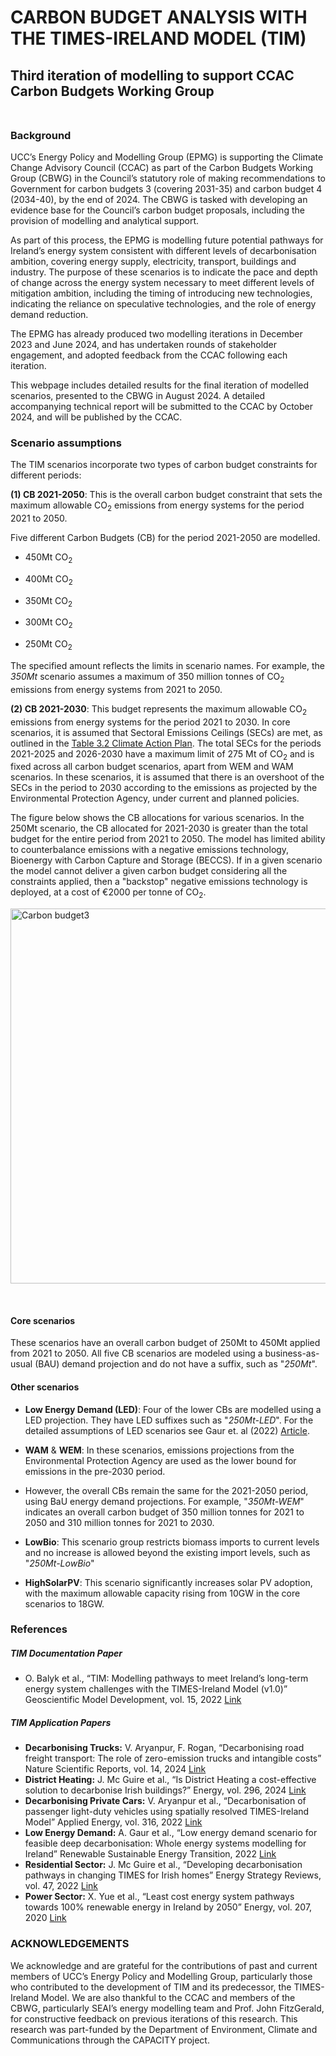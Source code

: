 # CARBON BUDGET ANALYSIS WITH THE TIMES-IRELAND MODEL (TIM)

## Third iteration of modelling to support CCAC Carbon Budgets Working Group <br><br>

### Background
UCC’s Energy Policy and Modelling Group (EPMG) is supporting the Climate Change Advisory Council (CCAC) as part of the Carbon Budgets Working Group (CBWG) in the Council’s statutory role of making recommendations to Government for carbon budgets 3 (covering 2031-35) and carbon budget 4 (2034-40), by the end of 2024. The CBWG is tasked with developing an evidence base for the Council’s carbon budget proposals, including the provision of modelling and analytical support. 

As part of this process, the EPMG is modelling future potential pathways for Ireland’s energy system consistent with different levels of decarbonisation ambition, covering energy supply, electricity, transport, buildings and industry. The purpose of these scenarios is to indicate the pace and depth of change across the energy system necessary to meet different levels of mitigation ambition, including the timing of introducing new technologies, indicating the reliance on speculative technologies, and the role of energy demand reduction. 

The EPMG has already produced two modelling iterations in December 2023 and June 2024, and has undertaken rounds of stakeholder engagement, and adopted feedback from the CCAC following each iteration. 

This webpage includes detailed results for the final iteration of modelled scenarios, presented to the CBWG in August 2024. A detailed accompanying technical report will be submitted to the CCAC by October 2024, and will be published by the CCAC. 

### Scenario assumptions

The TIM scenarios incorporate two types of carbon budget constraints for different periods:

**(1) CB 2021-2050**: This is the overall carbon budget constraint that sets the maximum allowable CO<sub>2</sub> emissions from energy systems for the period 2021 to 2050. 

Five different Carbon Budgets (CB) for the period 2021-2050 are modelled.

* 450Mt CO<sub>2</sub> 

* 400Mt CO<sub>2</sub> 

* 350Mt CO<sub>2</sub> 

* 300Mt CO<sub>2</sub> 

* 250Mt CO<sub>2</sub>

The specified amount reflects the limits in scenario names. For example, the *350Mt* scenario assumes a maximum of 350 million tonnes of CO<sub>2</sub> emissions from energy systems from 2021 to 2050.

**(2) CB 2021-2030**: This budget represents the maximum allowable CO<sub>2</sub> emissions from energy systems for the period 2021 to 2030. In core scenarios, it is assumed that Sectoral Emissions Ceilings (SECs) are met, as outlined in the [Table 3.2 Climate Action Plan](https://www.gov.ie/pdf/?file=https://assets.gov.ie/296414/7a06bae1-4c1c-4cdc-ac36-978e3119362e.pdf#page=null). The total SECs for the periods 2021-2025 and 2026-2030 have a maximum limit of 275 Mt of CO<sub>2</sub> and is fixed across all carbon budget scenarios, apart from WEM and WAM scenarios. In these scenarios, it is assumed that there is an overshoot of the SECs in the period to 2030 according to the emissions as projected by the Environmental Protection Agency, under current and planned policies. 

The figure below shows the CB allocations for various scenarios. In the 250Mt scenario, the CB allocated for 2021-2030 is greater than the total budget for the entire period from 2021 to 2050. The model has limited ability to counterbalance emissions with a negative emissions technology, Bioenergy with Carbon Capture and Storage (BECCS). If in a given scenario the model cannot deliver a given carbon budget considering all the constraints applied, then a "backstop" negative emissions technology is deployed, at a cost of €2000 per tonne of CO<sub>2</sub>. 

<img src="https://github.com/user-attachments/assets/d20c25e9-99cd-4945-8790-0d44f936dd10" alt="Carbon budget3" width="600" />

&nbsp;


#### Core scenarios
These scenarios have an overall carbon budget of 250Mt to 450Mt applied from 2021 to 2050. All five CB scenarios are modeled using a business-as-usual (BAU) demand projection and do not have a suffix, such as "*250Mt*". 

#### Other scenarios
* **Low Energy Demand (LED)**: Four of the lower CBs are modelled using a LED projection. They have LED suffixes such as "*250Mt-LED*". For the detailed assumptions of LED scenarios see Gaur et. al (2022) [Article](https://www.sciencedirect.com/science/article/pii/S2667095X22000083).

* **WAM** & **WEM**: In these scenarios, emissions projections from the Environmental Protection Agency are used as the lower bound for emissions in the pre-2030 period.
* However, the overall CBs remain the same for the 2021-2050 period, using BaU energy demand projections. For example, "*350Mt-WEM*" indicates an overall carbon budget of 350 million tonnes for 2021 to 2050 and 310 million tonnes for 2021 to 2030.

* **LowBio**: This scenario group restricts biomass imports to current levels and no increase is allowed beyond the existing import levels, such as "*250Mt-LowBio*"

* **HighSolarPV**: This scenario significantly increases solar PV adoption, with the maximum allowable capacity rising from 10GW in the core scenarios to 18GW.

### References
##### TIM Documentation Paper
* O. Balyk et al., “TIM: Modelling pathways to meet Ireland’s long-term energy system challenges with the TIMES-Ireland Model (v1.0)” Geoscientific Model Development, vol. 15, 2022 [Link](https://gmd.copernicus.org/articles/15/4991/2022/)
  
##### TIM Application Papers
* **Decarbonising Trucks:** V. Aryanpur, F. Rogan, “Decarbonising road freight transport: The role of zero-emission trucks and intangible costs” Nature Scientific Reports, vol. 14, 2024 [Link](https://www.nature.com/articles/s41598-024-52682-4)
* **District Heating:** J. Mc Guire et al., “Is District Heating a cost-effective solution to decarbonise Irish buildings?” Energy, vol. 296, 2024 [Link](https://www.sciencedirect.com/science/article/pii/S036054422400882X)
* **Decarbonising Private Cars:** V. Aryanpur et al., “Decarbonisation of passenger light-duty vehicles using spatially resolved TIMES-Ireland Model” Applied Energy, vol. 316, 2022 [Link](https://www.sciencedirect.com/science/article/pii/S0306261922004676)
* **Low Energy Demand:** A. Gaur et al., “Low energy demand scenario for feasible deep decarbonisation: Whole energy systems modelling for Ireland” Renewable Sustainable Energy Transition, 2022 [Link](https://www.sciencedirect.com/science/article/pii/S2667095X22000083)
* **Residential Sector:** J. Mc Guire et al., “Developing decarbonisation pathways in changing TIMES for Irish homes” Energy Strategy Reviews, vol. 47, 2022 [Link](https://www.sciencedirect.com/science/article/pii/S2211467X23000366)
* **Power Sector:** X. Yue et al., “Least cost energy system pathways towards 100% renewable energy in Ireland by 2050” Energy, vol. 207, 2020 [Link](https://www.sciencedirect.com/science/article/pii/S0360544220313712)

### ACKNOWLEDGEMENTS
We acknowledge and are grateful for the contributions of past and current members of UCC’s Energy Policy and Modelling Group, particularly those who contributed to the development of TIM and its predecessor, the TIMES-Ireland Model. We are also thankful to the CCAC and members of the CBWG, particularly SEAI’s energy modelling team and Prof. John FitzGerald, for constructive feedback on previous iterations of this research. This research was part-funded by the Department of Environment, Climate and Communications through the CAPACITY project. 
